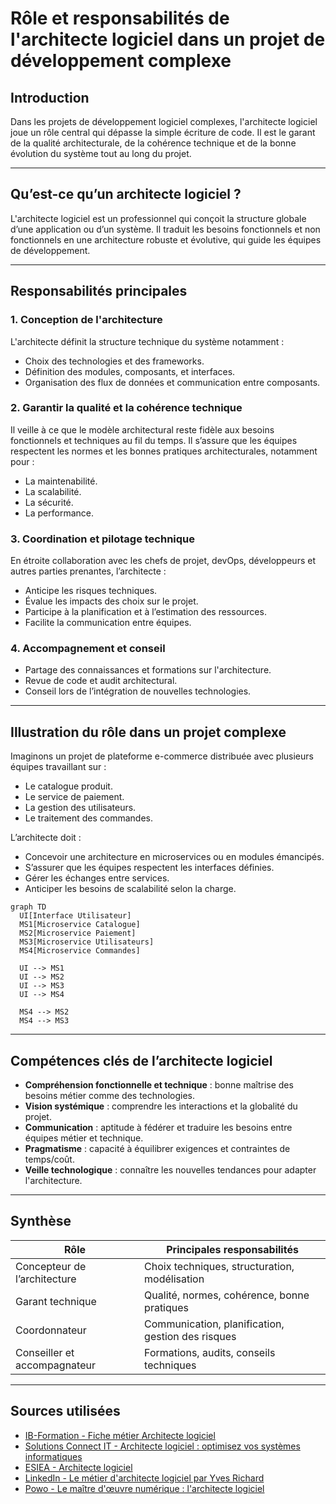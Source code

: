 # Rôle et responsabilités de l'architecte logiciel dans un projet de développement complexe

## Introduction

Dans les projets de développement logiciel complexes, l'architecte logiciel joue un rôle central qui dépasse la simple écriture de code. Il est le garant de la qualité architecturale, de la cohérence technique et de la bonne évolution du système tout au long du projet.

---

## Qu’est-ce qu’un architecte logiciel ?

L'architecte logiciel est un professionnel qui conçoit la structure globale d’une application ou d’un système. Il traduit les besoins fonctionnels et non fonctionnels en une architecture robuste et évolutive, qui guide les équipes de développement.

---

## Responsabilités principales

### 1. Conception de l'architecture

L'architecte définit la structure technique du système notamment :

- Choix des technologies et des frameworks.
- Définition des modules, composants, et interfaces.
- Organisation des flux de données et communication entre composants.

### 2. Garantir la qualité et la cohérence technique

Il veille à ce que le modèle architectural reste fidèle aux besoins fonctionnels et techniques au fil du temps. Il s’assure que les équipes respectent les normes et les bonnes pratiques architecturales, notamment pour :

- La maintenabilité.
- La scalabilité.
- La sécurité.
- La performance.

### 3. Coordination et pilotage technique

En étroite collaboration avec les chefs de projet, devOps, développeurs et autres parties prenantes, l’architecte :

- Anticipe les risques techniques.
- Évalue les impacts des choix sur le projet.
- Participe à la planification et à l’estimation des ressources.
- Facilite la communication entre équipes.

### 4. Accompagnement et conseil

- Partage des connaissances et formations sur l'architecture.
- Revue de code et audit architectural.
- Conseil lors de l’intégration de nouvelles technologies.

---

## Illustration du rôle dans un projet complexe

Imaginons un projet de plateforme e-commerce distribuée avec plusieurs équipes travaillant sur :

- Le catalogue produit.
- Le service de paiement.
- La gestion des utilisateurs.
- Le traitement des commandes.

L’architecte doit :

- Concevoir une architecture en microservices ou en modules émancipés.
- S’assurer que les équipes respectent les interfaces définies.
- Gérer les échanges entre services.
- Anticiper les besoins de scalabilité selon la charge.

```mermaid
graph TD
  UI[Interface Utilisateur]
  MS1[Microservice Catalogue]
  MS2[Microservice Paiement]
  MS3[Microservice Utilisateurs]
  MS4[Microservice Commandes]

  UI --> MS1
  UI --> MS2
  UI --> MS3
  UI --> MS4

  MS4 --> MS2
  MS4 --> MS3
```

---

## Compétences clés de l’architecte logiciel

- **Compréhension fonctionnelle et technique** : bonne maîtrise des besoins métier comme des technologies.
- **Vision systémique** : comprendre les interactions et la globalité du projet.
- **Communication** : aptitude à fédérer et traduire les besoins entre équipes métier et technique.
- **Pragmatisme** : capacité à équilibrer exigences et contraintes de temps/coût.
- **Veille technologique** : connaître les nouvelles tendances pour adapter l'architecture.

---

## Synthèse

| Rôle                           | Principales responsabilités                                   |
|-------------------------------|-------------------------------------------------------------|
| Concepteur de l’architecture   | Choix techniques, structuration, modélisation                |
| Garant technique                | Qualité, normes, cohérence, bonne pratiques                   |
| Coordonnateur                  | Communication, planification, gestion des risques             |
| Conseiller et accompagnateur   | Formations, audits, conseils techniques                        |

---

## Sources utilisées

- [IB-Formation - Fiche métier Architecte logiciel](https://www.ib-formation.fr/fiches-metiers/metiers-du-developpement/architecte-en-solution-logicielle)  
- [Solutions Connect IT - Architecte logiciel : optimisez vos systèmes informatiques](https://solutionsconnectit.com/architecte-logiciel-optimisez-vos-systemes-informatiques/)  
- [ESIEA - Architecte logiciel](https://www.esiea.fr/architecte-logiciel/)  
- [LinkedIn - Le métier d'architecte logiciel par Yves Richard](https://fr.linkedin.com/pulse/le-m%C3%A9tier-darchitecte-logiciel-conception-et-au-c%C5%93ur-de-yves-richard)  
- [Powo - Le maître d'œuvre numérique : l'architecte logiciel](https://www.po-wo.fr/architecte-logiciel-guide/)  

